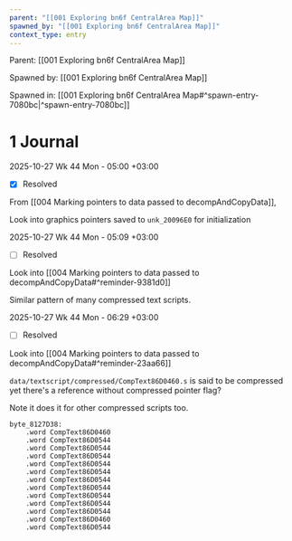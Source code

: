 ```yaml
---
parent: "[[001 Exploring bn6f CentralArea Map]]"
spawned_by: "[[001 Exploring bn6f CentralArea Map]]"
context_type: entry
---
```


Parent: [[001 Exploring bn6f CentralArea Map]]

Spawned by: [[001 Exploring bn6f CentralArea Map]]

Spawned in: [[001 Exploring bn6f CentralArea Map#^spawn-entry-7080bc|^spawn-entry-7080bc]]

# 1 Journal

2025-10-27 Wk 44 Mon - 05:00 +03:00

- [x] Resolved

From [[004 Marking pointers to data passed to decompAndCopyData]],

Look into graphics pointers saved to `unk_20096E0` for initialization

2025-10-27 Wk 44 Mon - 05:09 +03:00

- [ ] Resolved

Look into [[004 Marking pointers to data passed to decompAndCopyData#^reminder-9381d0]]

Similar pattern of many compressed text scripts.

2025-10-27 Wk 44 Mon - 06:29 +03:00

- [ ] Resolved

Look into [[004 Marking pointers to data passed to decompAndCopyData#^reminder-23aa66]]

`data/textscript/compressed/CompText86D0460.s` is said to be compressed yet there's a reference without compressed pointer flag?

Note it does it for other compressed scripts too.

```
byte_8127D38:
	.word CompText86D0460
	.word CompText86D0544
	.word CompText86D0544
	.word CompText86D0544
	.word CompText86D0544
	.word CompText86D0544
	.word CompText86D0544
	.word CompText86D0544
	.word CompText86D0544
	.word CompText86D0544
	.word CompText86D0544
	.word CompText86D0460
	.word CompText86D0544
```
